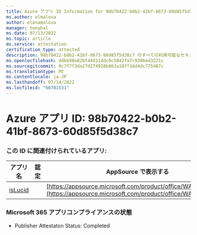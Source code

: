 ```yaml
---
title: Azure アプリ ID Information for 98b70422-b0b2-41bf-8673-60d85f5d38c7
ms.author: elmalova
author: elenamalova
manager: tonybal
ms.date: 07/13/2022
ms.topic: article
ms.service: attestation
certification_type: attested
description: 98b70422-b0b2-41bf-8673-60d85f5d38c7 のすべての利用可能なセキュリティとコンプライアンス情報。
ms.openlocfilehash: ddbb98e820f44d114dc0c5842fafc939bed3221c
ms.sourcegitcommit: 0c7f7f3da27d274928b863a18ff16d4dc775487c
ms.translationtype: MT
ms.contentlocale: ja-JP
ms.lasthandoff: 07/14/2022
ms.locfileid: "66781531"
---
```

# <a name="azure-app-id-98b70422-b0b2-41bf-8673-60d85f5d38c7"></a>Azure アプリ ID: 98b70422-b0b2-41bf-8673-60d85f5d38c7


### <a name="apps-associated-with-this-id"></a>この ID に関連付けられているアプリ:
| **アプリ名** | **認定** | **AppSource で表示する** |
|--------------|---------------|-----------------------|
| [isLucid](../forward/WA200002385.md) |  | [https://appsource.microsoft.com/product/office/WA200002385](https://appsource.microsoft.com/product/office/WA200002385) |

### <a name="microsoft-365-app-compliance-status"></a>Microsoft 365 アプリコンプライアンスの状態
- Publisher Attestaton Status: Completed

